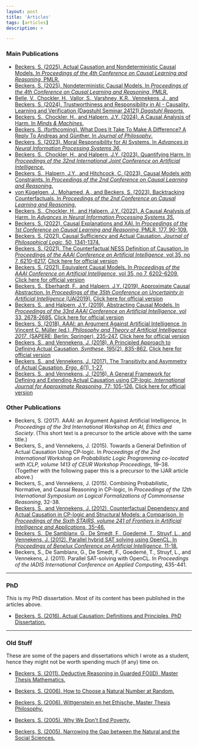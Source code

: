 ```yaml
---
layout: post
title: 'Articles'
tags: [articles]
description: >

---
```


### Main Publications

* [Beckers, S. (2025). Actual Causation and Nondeterministic Causal Models. In _Proceedings of the 4th Conference on Causal Learning and Reasoning_, PMLR.](https://arxiv.org/abs/2503.07849)
* [Beckers, S. (2025). Nondeterministic Causal Models. In _Proceedings of the 4th Conference on Causal Learning and Reasoning_, PMLR.](https://arxiv.org/abs/2405.14001)
* [Belle, V., Chockler, H., Vallor, S., Varshney, K.R., Vennekens, J., and Beckers, S. (2024). Trustworthiness and Responsibility in AI - Causality, Learning and Verification (Dagstuhl Seminar 24121) _Dagstuhl Reports_.](https://drops.dagstuhl.de/storage/04dagstuhl-reports/volume14/issue03/24121/DagRep.14.3.75/DagRep.14.3.75.pdf)
* [Beckers, S., Chockler, H., and Halpern, J.Y. (2024). A Causal Analysis of Harm. In _Minds & Machines_.](https://link.springer.com/article/10.1007/s11023-024-09689-7)
* [Beckers, S. (forthcoming). What Does It Take To Make A Difference? A Reply To Andreas and Günther. In _Journal of Philosophy_.](https://philarchive.org/rec/BECWDI-3)
* [Beckers, S. (2023). Moral Responsibility for AI Systems. In _Advances in Neural Information Processing Systems 36_.](https://arxiv.org/abs/2310.18040)
* [Beckers, S., Chockler, H., and Halpern, J.Y. (2023). Quantifying Harm. In _Proceedings of the 32nd International Joint Conference on Artificial Intelligence_.](https://arxiv.org/abs/2209.15111)
* [Beckers, S., Halpern, J.Y., and Hitchcock, C. (2023). Causal Models with Constraints. In _Proceedings of the 2nd Conference on Causal Learning and Reasoning_.](https://arxiv.org/abs/2301.06845)
* [von Kügelgen, J., Mohamed, A., and Beckers, S. (2023). Backtracking Counterfactuals. In _Proceedings of the 2nd Conference on Causal Learning and Reasoning_.](https://arxiv.org/abs/2211.00472) 
* [Beckers, S., Chockler, H., and Halpern, J.Y. (2022). A Causal Analysis of Harm. In _Advances in Neural Information Processing Systems 35_.](https://arxiv.org/abs/2210.05327)
* [Beckers, S. (2022). Causal Explanations and XAI. In _Proceedings of the 1st Conference on Causal Learning and Reasoning_, PMLR, 177, 90-109.](https://proceedings.mlr.press/v177/beckers22a/beckers22a.pdf)
* [Beckers, S. (2021). Causal Sufficiency and Actual Causation. _Journal of Philosophical Logic_, 50, 1341-1374.](https://link.springer.com/article/10.1007/s10992-021-09601-z)
* [Beckers, S. (2021). The Counterfactual NESS Definition of Causation. In _Proceedings of the AAAI Conference on Artificial Intelligence_, vol 35, no 7, 6210-6217.](https://arxiv.org/abs/2012.05123) [Click here for official version](https://ojs.aaai.org/index.php/AAAI/article/view/16772)
* [Beckers, S. (2021). Equivalent Causal Models. In _Proceedings of the AAAI Conference on Artificial Intelligence_, vol 35, no 7, 6202-6209.](https://arxiv.org/abs/2012.05603) [Click here for official version](https://ojs.aaai.org/index.php/AAAI/article/view/16771)
* [Beckers, S., Eberhardt, F., and Halpern, J.Y. (2019). Approximate Causal Abstraction. In _Proceedings of the 35th Conference on Uncertainty in Artificial Intelligence_ (UAI2019).](https://arxiv.org/abs/1906.11583) [Click here for official version](https://www.ncbi.nlm.nih.gov/pmc/articles/PMC6779476/)
* [Beckers, S., and Halpern, J.Y. (2019). Abstracting Causal Models. In _Proceedings of the 33rd AAAI Conference on Artificial Intelligence_, vol 33, 2678-2685.](https://arxiv.org/abs/1812.03789) [Click here for official version](https://www.aaai.org/ojs/index.php/AAAI/article/view/4117)
* [Beckers, S. (2018). AAAI: an Argument Against Artificial Intelligence, In Vincent C. Müller (ed.), _Philosophy and Theory of Artificial Intelligence 2017_, (SAPERE; Berlin: Springer), 235-247.](/website/sander/articles/AAAI-preprint.pdf) [Click here for official version](https://www.springer.com/us/book/9783319964478)
* [Beckers, S., and Vennekens, J. (2018). A Principled Approach to Defining Actual Causation, _Synthese_, 195(2), 835-862.](/website/sander/articles/synthese-principled.pdf) [Click here for official version](http://link.springer.com/article/10.1007/s11229-016-1247-1)
* [Beckers, S., and Vennekens, J. (2017). The Transitivity and Asymmetry of Actual Causation, _Ergo_, 4(1), 1-27.](/website/sander/articles/ergo-transitivity.pdf)
* [Beckers, S., and Vennekens, J. (2016). A General Framework for Defining and Extending Actual Causation using CP-logic, _International Journal for Approximate Reasoning_, 77: 105-126.](/website/sander/articles/ijar-cplogic.pdf) [Click here for official version](http://www.sciencedirect.com/science/article/pii/S0888613X16300779)

### Other Publications

* Beckers, S. (2017). AAAI: an Argument Against Artificial Intelligence, In _Proceedings of the 3rd International Workshop on AI, Ethics and Society_. 
(This short text is a precursor to the article above with the same title.)
* Beckers, S., and Vennekens, J. (2015). Towards a General Definition of Actual Causation Using CP-logic. In _Proceedings of the 2nd International Workshop on Probabilistic Logic Programming co-located with ICLP, volume 1413 of CEUR Workshop Proceedings_, 19–38.
(Together with the following paper this is a precursor to the IJAR article above.) 
* Beckers, S., and Vennekens, J. (2015). Combining Probabilistic, Normative, and Causal Reasoning in CP-logic, In _Proceedings of the 12th International Symposium on Logical Formalizations of Commonsense Reasoning_, 32-38. 
* [Beckers, S., and Vennekens, J. (2012). Counterfactual Dependency and Actual Causation in CP-logic and Structural Models: a Comparison. In _Proceedings of the Sixth STAIRS, volume 241 of Frontiers in Artificial Intelligence and Applications_, 35–46.](/website/sander/articles/Stairs-officialversion.pdf)
* [Beckers, S., De Samblanx, G., De Smedt, F., Goedemé, T., Struyf, L., and Vennekens, J. (2012). Parallel hybrid SAT solving using OpenCL. In _Proceedings of Benelux Conference on Artificial Intelligence_, 11-18.](/website/sander/articles/bnaic-satsolver.pdf)
* Beckers, S., De Samblanx, G., De Smedt, F., Goedemé, T., Struyf, L., and Vennekens, J. (2011). Parallel SAT-solving with OpenCL. In _Proceedings of the IADIS International Conference on Applied Computing_, 435-441.


***

### PhD

This is my PhD dissertation. Most of its content has been published in the articles above.

* [Beckers, S. (2016). Actual Causation: Definitions and Principles, PhD Dissertation. ](/website/sander/articles/phd-Official.pdf)

***

### Old Stuff

These are some of the papers and dissertations which I wrote as a student, hence they might not be worth spending much (if any) time on.

* [Beckers, S. (2011). Deductive Reasoning in Guarded FO(ID), Master Thesis Mathematics.](/website/sander/articles/old/masterthesismathematics.pdf)

* [Beckers, S. (2006). How to Choose a Natural Number at Random.](/website/sander/articles/old/choosenaturalnumber.pdf)

* [Beckers, S. (2006). Wittgenstein en het Ethische, Master Thesis Philosophy.](/website/sander/articles/old/masterthesisphilosophy.pdf)

* [Beckers, S. (2005). Why We Don't End Poverty.](/website/sander/articles/old/endofpoverty.pdf)

* [Beckers, S. (2005). Narrowing the Gap between the Natural and the Social Sciences.](/website/sander/articles/old/narrowingthegap.pdf)







